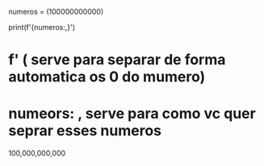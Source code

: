 numeros = (100000000000)

print(f'{numeros:,}')

# f' ( serve para separar de forma automatica os 0 do mumero)
# numeors: , serve para como vc quer seprar esses numeros

100,000,000,000

